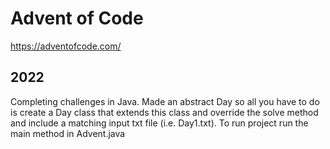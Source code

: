 # Advent of Code
https://adventofcode.com/

## 2022
Completing challenges in Java. Made an abstract Day so all you have to do is create a Day class that extends this class and override the solve method and include a matching input txt file (i.e. Day1.txt). To run project run the main method in Advent.java